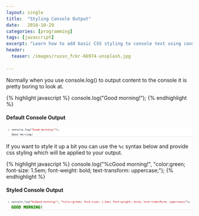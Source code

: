 ```yaml
---
layout: single
title:  "Styling Console Output"
date:   2018-10-29
categories: [programming]
tags: [javascript]
excerpt: "Learn how to add basic CSS styling to console text using console.log() and a bit of special syntax."
header:
  teaser: /images/russn_fckr-66974-unsplash.jpg

---
```


Normally when you use console.log() to output content to the console it is pretty boring to look at.

{% highlight javascript %}
  console.log("Good morning!");
{% endhighlight %}

#### Default Console Output

![DefaultOutput Styled](/images/default-console-output.png)




If you want to style it up a bit you can use the `%c` syntax below and provide css styling which will be applied to your output.

{% highlight javascript %}
  console.log("%cGood morning!", "color:green; font-size: 1.5em; font-weight: bold; text-transform: uppercase;");
{% endhighlight %}

#### Styled Console Output

![Console Output Styled](/images/console-output-styled.png)
